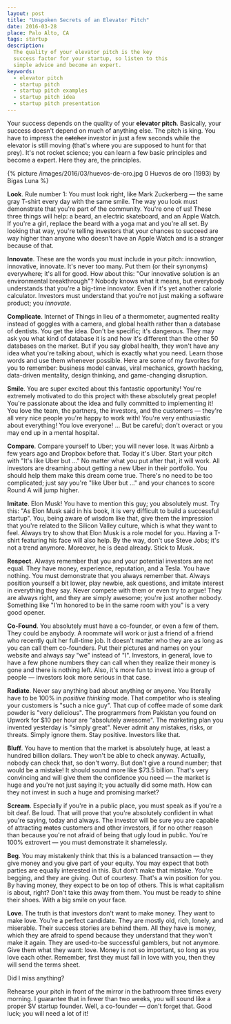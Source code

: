 ```yaml
---
layout: post
title: "Unspoken Secrets of an Elevator Pitch"
date: 2016-03-28
place: Palo Alto, CA
tags: startup
description:
  The quality of your elevator pitch is the key
  success factor for your startup, so listen to this
  simple advice and become an expert.
keywords:
  - elevator pitch
  - startup pitch
  - startup pitch examples
  - startup pitch idea
  - startup pitch presentation
---
```


Your success depends on the quality of your **elevator pitch**. Basically, your
success doesn't depend on much of anything else. The pitch is king.
You have to impress the <del>catcher</del> investor in just a few seconds while
the elevator is still moving (that's where you are supposed to hunt for that
prey). It's not rocket science; you can learn a few basic
principles and become a expert. Here they are, the principles.

<!--more-->

{% picture /images/2016/03/huevos-de-oro.jpg 0 Huevos de oro (1993) by Bigas Luna %}

**Look**.
Rule number 1: You must look right, like Mark Zuckerberg &mdash; the
same gray T-shirt every day with the same smile. The way you look must demonstrate
that you're part of the community. You're one of us!
These three things will help: a beard,
an electric skateboard, and an Apple Watch. If you're a girl, replace the beard
with a yoga mat and you're all set. By looking that way, you're telling
investors that your chances to succeed are way higher than anyone who
doesn't have an Apple Watch and is a stranger because of that.

**Innovate**.
These are the words you must include in your pitch: innovation, innovative,
innovate. It's never too many. Put them (or their synonyms) everywhere;
it's all for good. How about this: "Our innovative solution
is an environmental breakthrough"? Nobody knows what it means, but everybody
understands that you're a big-time innovator. Even if it's yet
another calorie calculator. Investors must understand that you're not just
making a software product; you _innovate_.

**Complicate**.
Internet of Things in lieu of a thermometer,
augmented reality instead of goggles with a camera, and
global health rather than a database of dentists. You get the idea.
Don't be specific; it's dangerous. They may ask you what kind of database
it is and how it's different than the other 50 databases on the market. But
if you say global health, they won't have any idea what you're talking
about, which is exactly what you need. Learn those words and use them whenever
possible. Here are some of my favorites for you to remember: business model canvas, viral
mechanics, growth hacking, data-driven mentality, design thinking, and
game-changing disruption.

**Smile**.
You are super excited about this fantastic opportunity! You're extremely
motivated to do this project with these absolutely great people! You're
passionate about the idea and fully committed to implementing it! You love the
team, the partners, the investors, and the customers &mdash; they're all
very nice people you're happy to work with! You're very enthusiastic about
everything! You love everyone! ... But be careful; don't overact or you may
end up in a mental hospital.

**Compare**.
Compare yourself to Uber; you will never lose. It was Airbnb a few years
ago and Dropbox before that. Today it's Uber. Start your pitch with
"It's like Uber but ..." No matter what you put after that, it will work.
All investors are dreaming about getting a new Uber in their portfolio. You
should help them make this dream come true. There's no need to be too complicated;
just say you're "like Uber but ..." and your chances to score Round A
will jump higher.

**Imitate**.
Elon Musk! You have to mention this guy; you absolutely must. Try this:
"As Elon Musk said in his book, it is very difficult to build a successful
startup". You, being aware of wisdom like that, give them the impression
that you're related to the Silicon Valley culture, which is what they want to feel.
Always try to show that Elon Musk is a role model for you. Having a T-shirt
featuring his face will also help.
By the way, don't use Steve Jobs; it's not a trend anymore.
Moreover, he is dead already. Stick to Musk.

**Respect**.
Always remember that you and your potential investors are not equal.
They have money, experience, reputation, and a Tesla. You have nothing.
You must demonstrate that you always remember that. Always position yourself
a bit lower, play newbie, ask questions, and imitate interest in everything
they say. Never compete with them or even try to argue! They are always
right, and they are simply awesome; you're just another nobody. Something
like "I'm honored to be in the same room with you" is a very good opener.

**Co-Found**.
You absolutely must have a co-founder, or even a few of them. They could
be anybody. A roommate will work or just a friend of a friend who recently
quit her full-time job. It doesn't matter who they are as long as you
can call them co-founders. Put their pictures and names on your website
and always say "we" instead of "I". Investors, in general, love to have
a few phone numbers they can call when they realize their money is gone
and there is nothing left. Also, it's more fun to invest into a group
of people &mdash; investors look more serious in that case.

**Radiate**.
Never say anything bad about anything or anyone. You literally have
to be 100% in _positive thinking_ mode. That competitor who is stealing your customers is
"such a nice guy". That cup of coffee made of some dark powder
is "very delicious". The programmers from Pakistan you found on
Upwork for $10 per hour are "absolutely awesome". The marketing plan you
invented yesterday is "simply great". Never admit any mistakes,
risks, or threats. Simply ignore them. Stay positive. Investors like that.

**Bluff**.
You have to mention that the market is absolutely huge, at least a hundred
billion dollars. They won't be able to check anyway. Actually, nobody
can check that, so don't worry. But don't give a round number; that would be a mistake! It
should sound more like $73.5 billion. That's very convincing and will give
them the confidence you need &mdash; the market is huge and you're not
just saying it; you actually did some math. How can they not invest
in such a huge and promising market?

**Scream**.
Especially if you're in a public place, you must speak as if you're
a bit deaf. Be loud. That will prove that you're absolutely
confident in what you're saying, today and always. The investor
will be sure you are capable of attracting <del>mates</del> customers and
other investors, if for no other reason than because you're not afraid of being that ugly loud
in public. You're 100% extrovert &mdash; you must demonstrate it
shamelessly.

**Beg**.
You may mistakenly think that this is a balanced transaction &mdash;
they give money and you give part of your equity. You may expect that
both parties are equally interested in this. But don't make that mistake.
You're begging, and they are giving. Out of courtesy. That's a win position
for you. By having money, they expect to be on top of others. This is
what capitalism is about, right? Don't take this away from them. You
must be ready to shine their shoes. With a big smile on your face.

**Love**.
The truth is that investors don't want to make money. They want to
make love. You're a perfect candidate. They are mostly old, rich,
lonely, and miserable. Their success stories are behind them. All they
have is money, which they are afraid to spend because they understand
that they won't make it again. They are used-to-be successful
gamblers, but not anymore. Give them what they want: love. Money
is not so important, so long as you love each other. Remember, first
they must fall in love with you, then they will send the terms sheet.

Did I miss anything?

Rehearse your pitch in front of the mirror in the bathroom three times
every morning. I guarantee that in fewer than two weeks, you will sound
like a proper SV startup founder. Well, a co-founder &mdash;
don't forget that. Good luck; you will need a lot of it!
